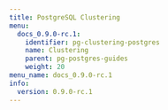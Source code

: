```yaml
---
title: PostgreSQL Clustering
menu:
  docs_0.9.0-rc.1:
    identifier: pg-clustering-postgres
    name: Clustering
    parent: pg-postgres-guides
    weight: 20
menu_name: docs_0.9.0-rc.1
info:
  version: 0.9.0-rc.1
---
```


